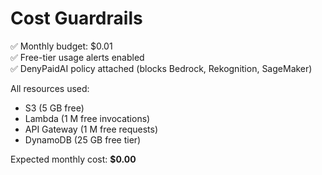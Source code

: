 # Cost Guardrails

✅ Monthly budget: $0.01  
✅ Free-tier usage alerts enabled  
✅ DenyPaidAI policy attached (blocks Bedrock, Rekognition, SageMaker)

All resources used:
- S3 (5 GB free)
- Lambda (1 M free invocations)
- API Gateway (1 M free requests)
- DynamoDB (25 GB free tier)

Expected monthly cost: **$0.00**
